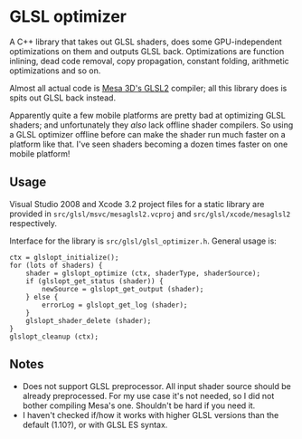 GLSL optimizer
==============

A C++ library that takes out GLSL shaders, does some GPU-independent optimizations on them
and outputs GLSL back. Optimizations are function inlining, dead code removal, copy propagation,
constant folding, arithmetic optimizations and so on.

Almost all actual code is [Mesa 3D's GLSL2](http://cgit.freedesktop.org/mesa/mesa/log/?h=glsl2)
compiler; all this library does is spits out GLSL back instead.

Apparently quite a few mobile platforms are pretty bad at optimizing GLSL shaders; and
unfortunately they *also* lack offline shader compilers. So using a GLSL optimizer offline
before can make the shader run much faster on a platform like that. I've seen shaders becoming
a dozen times faster on one mobile platform!

Usage
-----

Visual Studio 2008 and Xcode 3.2 project files for a static library are provided in
`src/glsl/msvc/mesaglsl2.vcproj` and `src/glsl/xcode/mesaglsl2` respectively.

Interface for the library is `src/glsl/glsl_optimizer.h`. General usage is:
 
	ctx = glslopt_initialize();
	for (lots of shaders) {
		shader = glslopt_optimize (ctx, shaderType, shaderSource);
		if (glslopt_get_status (shader)) {
			newSource = glslopt_get_output (shader);
		} else {
			errorLog = glslopt_get_log (shader);
		}
		glslopt_shader_delete (shader);
	}
	glslopt_cleanup (ctx);

Notes
-----

* Does not support GLSL preprocessor. All input shader source should be
  already preprocessed. For my use case it's not needed, so I did not
  bother compiling Mesa's one. Shouldn't be hard if you need it.
* I haven't checked if/how it works with higher GLSL versions than the
  default (1.10?), or with GLSL ES syntax.
